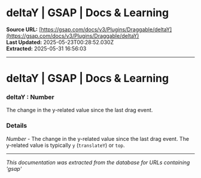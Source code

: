 # deltaY | GSAP | Docs & Learning

**Source URL:** [https://gsap.com/docs/v3/Plugins/Draggable/deltaY](https://gsap.com/docs/v3/Plugins/Draggable/deltaY)  
**Last Updated:** 2025-05-23T00:28:52.030Z  
**Extracted:** 2025-05-31 16:56:03

---

# deltaY | GSAP | Docs & Learning

### deltaY : Number

The change in the y-related value since the last drag event.

### Details[​](#details "Direct link to Details")

_Number_ - The change in the y-related value since the last drag event. The y-related value is typically `y` (`translateY`) or `top`.

---

*This documentation was extracted from the database for URLs containing 'gsap'*
